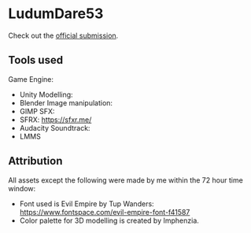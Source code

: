 # LudumDare53
Check out the [official submission](https://ldjam.com/events/ludum-dare/53/$355714).


## Tools used
Game Engine:
- Unity
Modelling:
- Blender
Image manipulation:
- GIMP
SFX:
- SFRX: https://sfxr.me/
- Audacity
Soundtrack:
- LMMS

## Attribution
All assets except the following were made by me within the 72 hour time window:

- Font used is Evil Empire by Tup Wanders: https://www.fontspace.com/evil-empire-font-f41587  
- Color palette for 3D modelling is created by Imphenzia.
